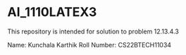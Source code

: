 # AI_1110LATEX3
This repository is intended for solution to problem 12.13.4.3

Name: Kunchala Karthik Roll Number: CS22BTECH11034
